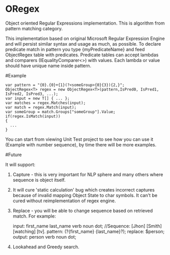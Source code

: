 # ORegex
Object oriented Regular Expressions implementation.
This is algorithm from pattern matching category.

This implementation based on original Microsoft Regular Expression Engine and will persist similar syntax and usage as much, as possible.
To declare predicate match in pattern you type {myPredicateName} and feed ObjectRegex<T> table with predicates.
Predicate tables can accept lambdas and comparers (IEqualityComparer<>) with values.
Each lambda or value should have unique name inside pattern.

#Example

    var pattern = "{0}.{0}+{1}(?<someGroup>{0}{3}){2,}";
    ObjectRegex<T> regex = new ObjectRegex<T>(pattern,IsPred0, IsPred1, IsPred2, IsPred3, ...);
    var input = new T[] { ... };
    var matches = regex.Matches(input);
    var match = regex.Match(input);
    var someGroup = match.Groups["someGroup"].Value;
    if(regex.IsMatch(input))
    {
      ...
    }
    
You can start from viewing Unit Test project to see how you can use it (Example with number sequence), by time there will be more examples.

#Future

It will support:

1) Capture - this is very important for NLP sphere and many others where sequence is object itself. 

2) It will cure 'static calculation' bug which creates incorrect captures because of invalid mapping Object State to char symbols. It can't be cured without reimplementation of regex engine.

3) Replace - you will be able to change sequence based on retrieved match. For example:

    input:    first_name last_name verb noun dot;             //Sequence: [Jhon] [Smith] [watching] [tv].
    pattern:  (?<person>{first_name} {last_name}?);
    replace:  $person;
    output:   person verb noun dot;

4) Lookahead and Greedy search.
